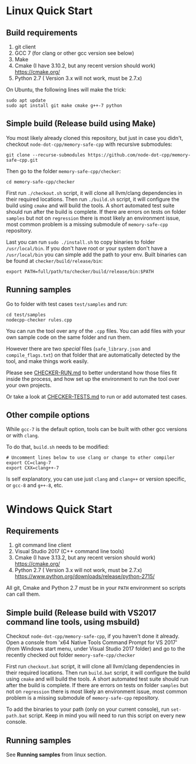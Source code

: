 

Linux Quick Start
=================


Build requirements
------------------

1. git client
2. GCC 7 (for clang or other gcc version see below)
3. Make
4. Cmake (I have 3.10.2, but any recent version should work) https://cmake.org/
5. Python 2.7 ( Version 3.x will not work, must be 2.7.x) 

On Ubuntu, the following lines will make the trick:

	sudo apt update
	sudo apt install git make cmake g++-7 python


Simple build (Release build using Make)
---------------------------------------

You most likely already cloned this repository, but just in case you didn't, checkout `node-dot-cpp/memory-safe-cpp` with recursive submodules:

	git clone --recurse-submodules https://github.com/node-dot-cpp/memory-safe-cpp.git

Then go to the folder `memory-safe-cpp/checker`:

	cd memory-safe-cpp/checker

First run `./checkout.sh` script, it will clone all llvm/clang dependencies in their required locations.
Then run `./build.sh` script, it will configure the build using `cmake` and will build the tools. A short automated test suite should run after the build is complete. If there are errors on tests on folder `samples` but not on `regression` there is most likely an environment issue, most common problem is a missing submodule of `memory-safe-cpp` repository.

Last you can run `sudo ./install.sh` to copy binaries to folder `/usr/local/bin`. If you don't have root or your system don't have a `/usr/local/bin` you can simple add the path to your env. Built binaries can be found at `checker/build/release/bin`:

	export PATH=full/path/to/checker/build/release/bin:$PATH

Running samples
---------------

Go to folder with test cases `test/samples` and run:

	cd test/samples
	nodecpp-checker rules.cpp

You can run the tool over any of the `.cpp` files. You can add files with your own sample code on the same folder and run them.

However there are two _special_ files (`safe_library.json` and `compile_flags.txt`) on that folder that are automatically detected by the tool, and make things work easily.

Please see [CHECKER-RUN.md](CHECKER-RUN.md) to better understand how those files fit inside the process, and how set up the environment to run the tool over your own projects.

Or take a look at [CHECKER-TESTS.md](CHECKER-TESTS.md) to run or add automated test cases.


Other compile options
---------------------

While `gcc-7` is the default option, tools can be built with other gcc versions or with `clang`.

To do that, `build.sh` needs to be modified:

	# Uncomment lines below to use clang or change to other compiler
	export CC=clang-7
	export CXX=clang++-7

Is self explanatory, you can use just `clang` and `clang++` or version specific, or `gcc-8` and `g++-8`, etc.



Windows Quick Start
===================

Requirements
------------

1. git command line client 
2. Visual Studio 2017 (C++ command line tools)
3. Cmake (I have 3.13.2, but any recent version should work) https://cmake.org/
4. Python 2.7 ( Version 3.x will not work, must be 2.7.x) https://www.python.org/downloads/release/python-2715/

All git, Cmake and Python 2.7 must be in your `PATH` environment so scripts can call them.

Simple build (Release build with VS2017 command line tools, using msbuild)
--------------------------------------------------------------------------

Checkout `node-dot-cpp/memory-safe-cpp`, if you haven't done it already.
Open a console from 'x64 Native Tools Command Prompt for VS 2017' (from Windows start menu, under Visual Studio 2017 folder) and go to the recently checked out folder `memory-safe-cpp/checker`

First run `checkout.bat` script, it will clone all llvm/clang dependencies in their required locations.
Then run `build.bat` script, it will configure the build using `cmake` and will build the tools.
A short automated test suite should run after the build is complete.
If there are errors on tests on folder `samples` but not on `regression` there is most likely an environment issue, most common problem is a missing submodule of `memory-safe-cpp` repository.

To add the binaries to your path (only on your current console), run `set-path.bat` script. Keep in mind you will need to run this script on every new console.


Running samples
---------------

See __Running samples__ from linux section.


